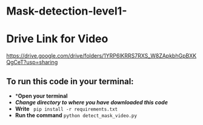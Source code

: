 # Mask-detection-level1-
# Drive Link for Video
https://drive.google.com/drive/folders/1YRP6lKRRS7RXS_W8ZApkbhGpBXKQgCeT?usp=sharing
## To run this code in your terminal:
* ***Open your terminal**
* ***Change directory to where you have downloaded this code***
* **Write**   `  pip install -r requirements.txt  ` 
* **Run the command**  ` python detect_mask_video.py  ` 

